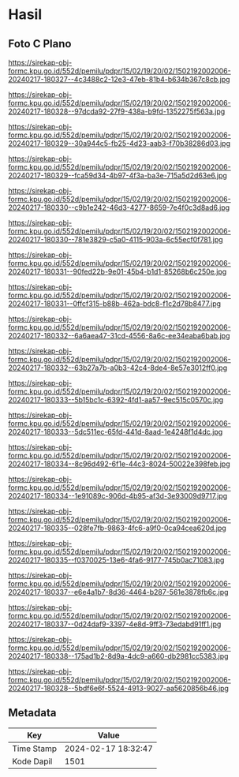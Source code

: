# Hasil

## Foto C Plano

https://sirekap-obj-formc.kpu.go.id/552d/pemilu/pdpr/15/02/19/20/02/1502192002006-20240217-180327--4c3488c2-12e3-47eb-81b4-b634b367c8cb.jpg

https://sirekap-obj-formc.kpu.go.id/552d/pemilu/pdpr/15/02/19/20/02/1502192002006-20240217-180328--97dcda92-27f9-438a-b9fd-1352275f563a.jpg

https://sirekap-obj-formc.kpu.go.id/552d/pemilu/pdpr/15/02/19/20/02/1502192002006-20240217-180329--30a944c5-fb25-4d23-aab3-f70b38286d03.jpg

https://sirekap-obj-formc.kpu.go.id/552d/pemilu/pdpr/15/02/19/20/02/1502192002006-20240217-180329--fca59d34-4b97-4f3a-ba3e-715a5d2d63e6.jpg

https://sirekap-obj-formc.kpu.go.id/552d/pemilu/pdpr/15/02/19/20/02/1502192002006-20240217-180330--c9b1e242-46d3-4277-8659-7e4f0c3d8ad6.jpg

https://sirekap-obj-formc.kpu.go.id/552d/pemilu/pdpr/15/02/19/20/02/1502192002006-20240217-180330--781e3829-c5a0-4115-903a-6c55ecf0f781.jpg

https://sirekap-obj-formc.kpu.go.id/552d/pemilu/pdpr/15/02/19/20/02/1502192002006-20240217-180331--90fed22b-9e01-45b4-b1d1-85268b6c250e.jpg

https://sirekap-obj-formc.kpu.go.id/552d/pemilu/pdpr/15/02/19/20/02/1502192002006-20240217-180331--0ffcf315-b88b-462a-bdc8-f1c2d78b8477.jpg

https://sirekap-obj-formc.kpu.go.id/552d/pemilu/pdpr/15/02/19/20/02/1502192002006-20240217-180332--6a6aea47-31cd-4556-8a6c-ee34eaba6bab.jpg

https://sirekap-obj-formc.kpu.go.id/552d/pemilu/pdpr/15/02/19/20/02/1502192002006-20240217-180332--63b27a7b-a0b3-42c4-8de4-8e57e3012ff0.jpg

https://sirekap-obj-formc.kpu.go.id/552d/pemilu/pdpr/15/02/19/20/02/1502192002006-20240217-180333--5b15bc1c-6392-4fd1-aa57-9ec515c0570c.jpg

https://sirekap-obj-formc.kpu.go.id/552d/pemilu/pdpr/15/02/19/20/02/1502192002006-20240217-180333--5dc511ec-65fd-441d-8aad-1e4248f1d4dc.jpg

https://sirekap-obj-formc.kpu.go.id/552d/pemilu/pdpr/15/02/19/20/02/1502192002006-20240217-180334--8c96d492-6f1e-44c3-8024-50022e398feb.jpg

https://sirekap-obj-formc.kpu.go.id/552d/pemilu/pdpr/15/02/19/20/02/1502192002006-20240217-180334--1e91089c-906d-4b95-af3d-3e93009d9717.jpg

https://sirekap-obj-formc.kpu.go.id/552d/pemilu/pdpr/15/02/19/20/02/1502192002006-20240217-180335--028fe7fb-9863-4fc6-a9f0-0ca94cea620d.jpg

https://sirekap-obj-formc.kpu.go.id/552d/pemilu/pdpr/15/02/19/20/02/1502192002006-20240217-180335--f0370025-13e6-4fa6-9177-745b0ac71083.jpg

https://sirekap-obj-formc.kpu.go.id/552d/pemilu/pdpr/15/02/19/20/02/1502192002006-20240217-180337--e6e4a1b7-8d36-4464-b287-561e3878fb6c.jpg

https://sirekap-obj-formc.kpu.go.id/552d/pemilu/pdpr/15/02/19/20/02/1502192002006-20240217-180337--0d24daf9-3397-4e8d-9ff3-73edabd91ff1.jpg

https://sirekap-obj-formc.kpu.go.id/552d/pemilu/pdpr/15/02/19/20/02/1502192002006-20240217-180338--175ad1b2-8d9a-4dc9-a660-db2981cc5383.jpg

https://sirekap-obj-formc.kpu.go.id/552d/pemilu/pdpr/15/02/19/20/02/1502192002006-20240217-180328--5bdf6e6f-5524-4913-9027-aa5620856b46.jpg


## Metadata

| Key        | Value               |
| ---------- | ------------------- |
| Time Stamp | 2024-02-17 18:32:47 |
| Kode Dapil | 1501                |



